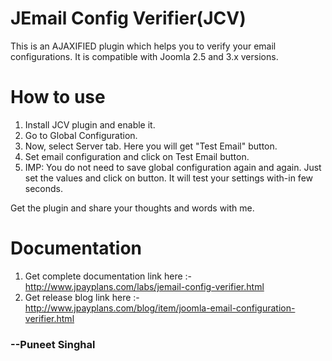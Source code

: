 # JEmail Config Verifier(JCV)

This is an AJAXIFIED plugin which helps you to verify your email configurations. It is compatible with Joomla 2.5 and 3.x versions.


# How to use
1. Install JCV plugin and enable it.
2. Go to Global Configuration.
3. Now, select Server tab. Here you will get  "Test Email" button.
4. Set email configuration and click on Test Email button.
5. IMP: You do not need to save global configuration again and again. Just set the values and click on button. It will test your settings with-in few seconds.


Get the plugin and share your thoughts and words with me.

# Documentation
1. Get complete documentation link here :- http://www.jpayplans.com/labs/jemail-config-verifier.html
2. Get release blog link here :- http://www.jpayplans.com/blog/item/joomla-email-configuration-verifier.html


### --Puneet Singhal

